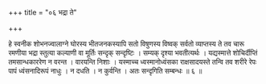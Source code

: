 +++
title = "०६ भद्रा ते"

+++

हे स्वनीक शोभनज्वालाग्ने घोरस्य भीतजनकस्यापि सतो विषुणस्य विष्वक् सर्वतो व्याप्तस्य ते तव चारू रमणीया भद्रा स्तुत्या कल्याणी वा मूर्तिः सन्दृक् सन्दृष्टिः । सम्यक् दृश्या भवतीत्यर्थः । यद्यस्मात्ते शोचिर्दीप्तिं तमसान्धकाररेण न वरन्त । वारयन्ति निशाः । यस्माच्च ध्वस्मानोध्वंसका राक्षसादयस्ते तन्वि तव शरीरे रेपः पापं ध्वंसनादिरूपं नाधुः । न दधति । न कुर्वन्ति । अतः सन्दृगिति सम्बन्धः ॥ ६ ॥